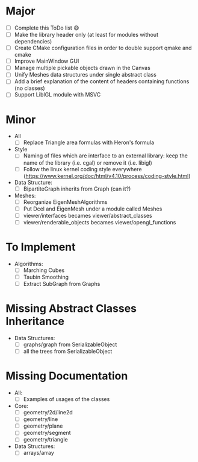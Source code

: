 # Major
- [ ] Complete this ToDo list :sweat_smile:
- [ ] Make the library header only (at least for modules without dependencies)
- [ ] Create CMake configuration files in order to double support qmake and cmake
- [ ] Improve MainWindow GUI
- [ ] Manage multiple pickable objects drawn in the Canvas
- [ ] Unify Meshes data structures under single abstract class
- [ ] Add a brief explanation of the content of headers containing functions (no classes)
- [ ] Support LibIGL module with MSVC

# Minor
- All
  - [ ] Replace Triangle area formulas with Heron's formula
- Style
  - [ ] Naming of files which are interface to an external library: keep the name of the library (i.e. cgal) or remove it (i.e. libigl)
  - [ ] Follow the linux kernel coding style everywhere (https://www.kernel.org/doc/html/v4.10/process/coding-style.html)
- Data Structure:
  - [ ] BipartiteGraph inherits from Graph (can it?)
- Meshes:
  - [ ] Reorganize EigenMeshAlgorithms
  - [ ] Put Dcel and EigenMesh under a module called Meshes
  - [ ] viewer/interfaces becames viewer/abstract_classes
  - [ ] viewer/renderable_objects becames viewer/opengl_functions

# To Implement
- Algorithms:
  - [ ] Marching Cubes
  - [ ] Taubin Smoothing
  - [ ] Extract SubGraph from Graphs

# Missing Abstract Classes Inheritance
- Data Structures:
  - [ ] graphs/graph from SerializableObject
  - [ ] all the trees from SerializableObject

# Missing Documentation
- All:
  - [ ] Examples of usages of the classes
- Core:
  - [ ] geometry/2d/line2d
  - [ ] geometry/line
  - [ ] geometry/plane
  - [ ] geometry/segment
  - [ ] geometry/triangle
- Data Structures:
  - [ ] arrays/array
